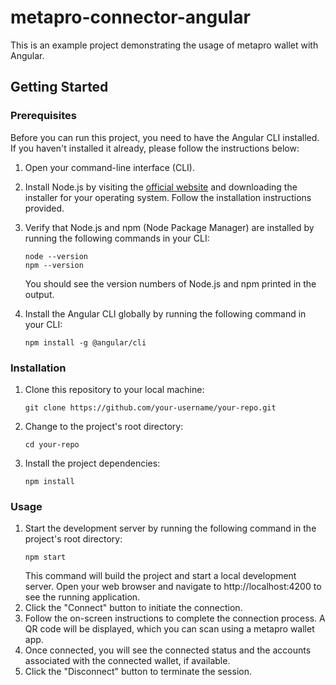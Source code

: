 # metapro-connector-angular

This is an example project demonstrating the usage of metapro wallet with Angular.

## Getting Started

### Prerequisites

Before you can run this project, you need to have the Angular CLI installed. If you haven't installed it already, please follow the instructions below:

1. Open your command-line interface (CLI).

2. Install Node.js by visiting the [official website](https://nodejs.org/) and downloading the installer for your operating system. Follow the installation instructions provided.

3. Verify that Node.js and npm (Node Package Manager) are installed by running the following commands in your CLI:

   ```shell
   node --version
   npm --version
   ```
   You should see the version numbers of Node.js and npm printed in the output.
   
4. Install the Angular CLI globally by running the following command in your CLI:
   ```shell
   npm install -g @angular/cli

### Installation

1. Clone this repository to your local machine:
   ```shell
   git clone https://github.com/your-username/your-repo.git
2. Change to the project's root directory:
   ```shell
   cd your-repo
3. Install the project dependencies:
   ```shell
   npm install

### Usage
1. Start the development server by running the following command in the project's root directory:
   ```shell
   npm start
   ```
   This command will build the project and start a local development server. Open your web browser and navigate to http://localhost:4200 to see the running application.
2. Click the "Connect" button to initiate the connection.
3. Follow the on-screen instructions to complete the connection process. A QR code will be displayed, which you can scan using a metapro wallet app.
4. Once connected, you will see the connected status and the accounts associated with the connected wallet, if available.
5. Click the "Disconnect" button to terminate the session.
